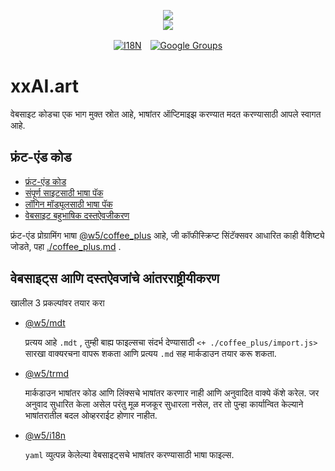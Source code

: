 <p align="center"><a href="https://xxai.art"><img src="https://cdn.jsdelivr.net/gh/xxai-art/doc/logo.svg"/></a><br/><a href="https://xxai.art"><img src="https://cdn.jsdelivr.net/gh/xxai-art/doc/xxai.svg"/></a></p><p align="center"><a href="https://github.com/xxai-art/doc#readme"><img alt="I18N" src="https://cdn.jsdelivr.net/gh/wactax/img/t.svg"/></a>　<a href="https://groups.google.com/u/0/g/xxai-art"><img alt="Google Groups" src="https://cdn.jsdelivr.net/gh/wactax/img/g-groups.svg"/></a></p>

# xxAI.art

वेबसाइट कोडचा एक भाग मुक्त स्रोत आहे, भाषांतर ऑप्टिमाइझ करण्यात मदत करण्यासाठी आपले स्वागत आहे.

## फ्रंट-एंड कोड

* [फ्रंट-एंड कोड](https://github.com/xxai-art/web)
* [संपूर्ण साइटसाठी भाषा पॅक](https://github.com/xxai-art/web/tree/main/i18n)
* [लॉगिन मॉड्यूलसाठी भाषा पॅक](https://github.com/wacpkg/user/tree/main/ui.i18n)
* [वेबसाइट बहुभाषिक दस्तऐवजीकरण](https://github.com/xxai-doc)

फ्रंट-एंड प्रोग्रामिंग भाषा [@w5/coffee_plus](http://npmjs.com/@w5/coffee_plus) आहे, जी कॉफीस्क्रिप्ट सिंटॅक्सवर आधारित काही वैशिष्ट्ये जोडते, पहा [./coffee_plus.md](./coffee_plus.md) .

## वेबसाइट्स आणि दस्तऐवजांचे आंतरराष्ट्रीयीकरण

खालील 3 प्रकल्पांवर तयार करा

* [@w5/mdt](https://www.npmjs.com/package/@w5/mdt)

  प्रत्यय आहे `.mdt` , तुम्ही बाह्य फाइल्सचा संदर्भ देण्यासाठी `<+ ./coffee_plus/import.js>` सारखा वाक्यरचना वापरू शकता आणि प्रत्यय `.md` सह मार्कडाउन तयार करू शकता.

* [@w5/trmd](https://www.npmjs.com/package/@w5/trmd)

  मार्कडाउन भाषांतर कोड आणि लिंक्सचे भाषांतर करणार नाही आणि अनुवादित वाक्ये कॅशे करेल. जर अनुवाद सुधारित केला असेल परंतु मूळ मजकूर सुधारला नसेल, तर तो पुन्हा कार्यान्वित केल्याने भाषांतरातील बदल ओव्हरराईट होणार नाहीत.

* [@w5/i18n](https://www.npmjs.com/package/@w5/i18n)

  `yaml` व्युत्पन्न केलेल्या वेबसाइट्सचे भाषांतर करण्यासाठी भाषा फाइल्स.
